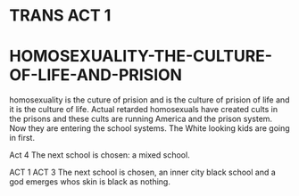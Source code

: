 # TRANS ACT 1

# HOMOSEXUALITY-THE-CULTURE-OF-LIFE-AND-PRISION
homosexuality is the cuture of prision and is the culture of prision of life and it is the culture of life.
Actual retarded homosexuals have created cults in the prisons and these cults are running America and the prison system. Now they are entering the school systems. The White looking kids are going in first.

Act 4
The next school is chosen: a mixed school.

ACT 1
ACT 3
The next school is chosen, an inner city black school and a god emerges whos skin is black as nothing.
